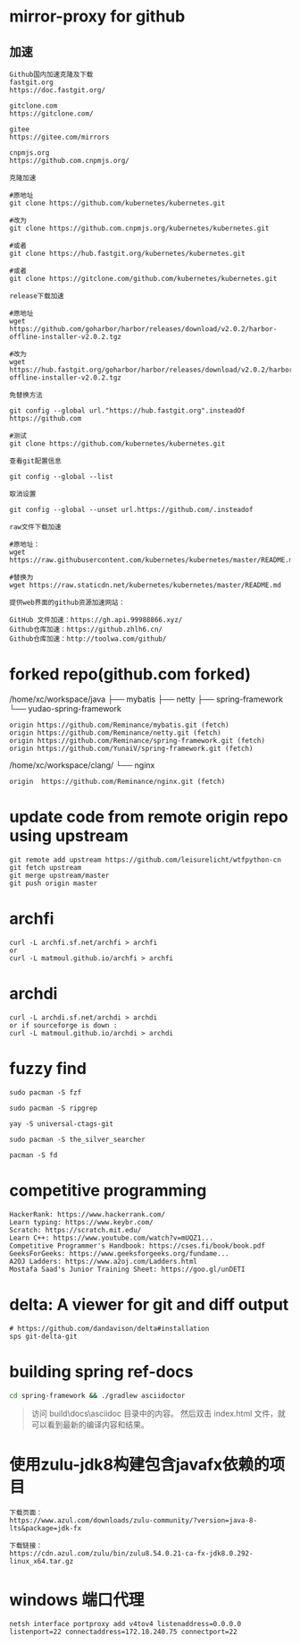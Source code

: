 # mirror-proxy for github

## 加速

```
Github国内加速克隆及下载
fastgit.org
https://doc.fastgit.org/

gitclone.com
https://gitclone.com/

gitee
https://gitee.com/mirrors

cnpmjs.org
https://github.com.cnpmjs.org/

克隆加速

#原地址
git clone https://github.com/kubernetes/kubernetes.git

#改为
git clone https://github.com.cnpmjs.org/kubernetes/kubernetes.git

#或者
git clone https://hub.fastgit.org/kubernetes/kubernetes.git

#或者
git clone https://gitclone.com/github.com/kubernetes/kubernetes.git

release下载加速

#原地址
wget https://github.com/goharbor/harbor/releases/download/v2.0.2/harbor-offline-installer-v2.0.2.tgz

#改为
wget https://hub.fastgit.org/goharbor/harbor/releases/download/v2.0.2/harbor-offline-installer-v2.0.2.tgz

免替换方法

git config --global url."https://hub.fastgit.org".insteadOf https://github.com

#测试
git clone https://github.com/kubernetes/kubernetes.git

查看git配置信息

git config --global --list

取消设置

git config --global --unset url.https://github.com/.insteadof

raw文件下载加速

#原地址：
wget https://raw.githubusercontent.com/kubernetes/kubernetes/master/README.md

#替换为
wget https://raw.staticdn.net/kubernetes/kubernetes/master/README.md

提供web界面的github资源加速网站：

GitHub 文件加速：https://gh.api.99988866.xyz/
Github仓库加速：https://github.zhlh6.cn/
Github仓库加速：http://toolwa.com/github/
```

# forked repo(github.com forked)

/home/xc/workspace/java
├── mybatis
├── netty
├── spring-framework
└── yudao-spring-framework

```
origin https://github.com/Reminance/mybatis.git (fetch)
origin https://github.com/Reminance/netty.git (fetch)
origin https://github.com/Reminance/spring-framework.git (fetch)
origin https://github.com/YunaiV/spring-framework.git (fetch)
```

/home/xc/workspace/clang/
└── nginx

```
origin	https://github.com/Reminance/nginx.git (fetch)
```

# update code from remote origin repo using upstream

```
git remote add upstream https://github.com/leisurelicht/wtfpython-cn
git fetch upstream
git merge upstream/master
git push origin master
```

# archfi

```
curl -L archfi.sf.net/archfi > archfi
or
curl -L matmoul.github.io/archfi > archfi
```

# archdi

```
curl -L archdi.sf.net/archdi > archdi
or if sourceforge is down :
curl -L matmoul.github.io/archdi > archdi
```

# fuzzy find

```
sudo pacman -S fzf

sudo pacman -S ripgrep

yay -S universal-ctags-git

sudo pacman -S the_silver_searcher

pacman -S fd
```

# competitive programming

```
HackerRank: https://www.hackerrank.com/
Learn typing: https://www.keybr.com/
Scratch: https://scratch.mit.edu/
Learn C++: https://www.youtube.com/watch?v=mUQZ1...
Competitive Programmer's Handbook: https://cses.fi/book/book.pdf
GeeksForGeeks: https://www.geeksforgeeks.org/fundame...
A2OJ Ladders: https://www.a2oj.com/Ladders.html
Mostafa Saad's Junior Training Sheet: https://goo.gl/unDETI
```

# delta: A viewer for git and diff output
```
# https://github.com/dandavison/delta#installation
sps git-delta-git
```

# building spring ref-docs
```sh
cd spring-framework && ./gradlew asciidoctor
```
> 访问 build\docs\asciidoc 目录中的内容。
> 然后双击 index.html 文件，就可以看到最新的编译内容和结果。

# 使用zulu-jdk8构建包含javafx依赖的项目
```
下载页面：
https://www.azul.com/downloads/zulu-community/?version=java-8-lts&package=jdk-fx

下载链接：
https://cdn.azul.com/zulu/bin/zulu8.54.0.21-ca-fx-jdk8.0.292-linux_x64.tar.gz
```

# windows 端口代理
```
netsh interface portproxy add v4tov4 listenaddress=0.0.0.0 listenport=22 connectaddress=172.18.240.75 connectport=22
```
